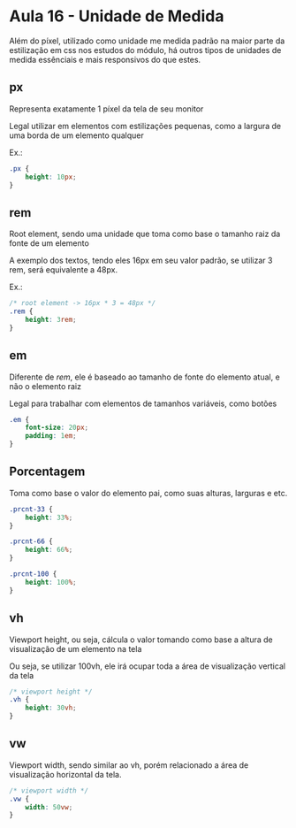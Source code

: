 # Aula 16 - Unidade de Medida
Além do píxel, utilizado como unidade me medida padrão na maior parte da estilização em css nos estudos do módulo, há outros tipos de unidades de medida essênciais e mais responsivos do que estes.

## px
Representa exatamente 1 píxel da tela de seu monitor

Legal utilizar em elementos com estilizações pequenas, como a largura de uma borda de um elemento qualquer

Ex.:
```css
.px {
    height: 10px;
}
```

## rem
Root element, sendo uma unidade que toma como base o tamanho raiz da fonte de um elemento

A exemplo dos textos, tendo eles 16px em seu valor padrão, se utilizar 3 rem, será equivalente a 48px.

Ex.:
```css
/* root element -> 16px * 3 = 48px */
.rem {
    height: 3rem;
}
```

## em
Diferente de *rem*, ele é baseado ao tamanho de fonte do elemento atual, e não o elemento raiz

Legal para trabalhar com elementos de tamanhos variáveis, como botões

```css
.em {
    font-size: 20px;
    padding: 1em;
}
```

## Porcentagem
Toma como base o valor do elemento pai, como suas alturas, larguras e etc.

```css
.prcnt-33 {
    height: 33%;
}

.prcnt-66 {
    height: 66%;
}

.prcnt-100 {
    height: 100%;
}
```

## vh
Viewport height, ou seja, cálcula o valor tomando como base a altura de visualização de um elemento na tela

Ou seja, se utilizar 100vh, ele irá ocupar toda a área de visualização vertical da tela

```css
/* viewport height */
.vh {
    height: 30vh;
}
```

## vw
Viewport width, sendo similar ao vh, porém relacionado a área de visualização horizontal da tela.

```css
/* viewport width */
.vw {
    width: 50vw;
}
```